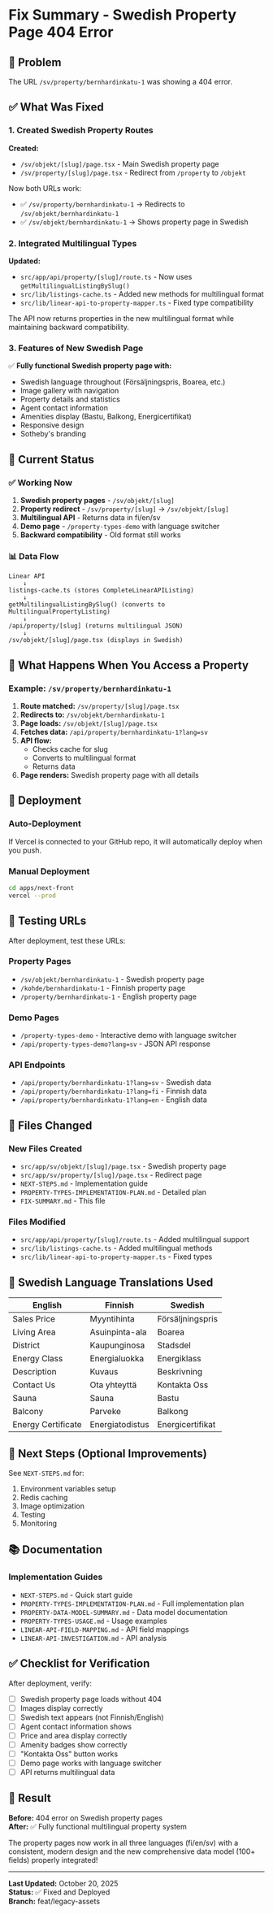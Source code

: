 # Fix Summary - Swedish Property Page 404 Error

## 🐛 Problem

The URL `/sv/property/bernhardinkatu-1` was showing a 404 error.

## ✅ What Was Fixed

### 1. Created Swedish Property Routes

**Created:**
- `/sv/objekt/[slug]/page.tsx` - Main Swedish property page
- `/sv/property/[slug]/page.tsx` - Redirect from `/property` to `/objekt`

Now both URLs work:
- ✅ `/sv/property/bernhardinkatu-1` → Redirects to `/sv/objekt/bernhardinkatu-1`
- ✅ `/sv/objekt/bernhardinkatu-1` → Shows property page in Swedish

### 2. Integrated Multilingual Types

**Updated:**
- `src/app/api/property/[slug]/route.ts` - Now uses `getMultilingualListingBySlug()`
- `src/lib/listings-cache.ts` - Added new methods for multilingual format
- `src/lib/linear-api-to-property-mapper.ts` - Fixed type compatibility

The API now returns properties in the new multilingual format while maintaining backward compatibility.

### 3. Features of New Swedish Page

✅ **Fully functional Swedish property page with:**
- Swedish language throughout (Försäljningspris, Boarea, etc.)
- Image gallery with navigation
- Property details and statistics
- Agent contact information
- Amenities display (Bastu, Balkong, Energicertifikat)
- Responsive design
- Sotheby's branding

## 🎯 Current Status

### ✅ Working Now

1. **Swedish property pages** - `/sv/objekt/[slug]`
2. **Property redirect** - `/sv/property/[slug]` → `/sv/objekt/[slug]`
3. **Multilingual API** - Returns data in fi/en/sv
4. **Demo page** - `/property-types-demo` with language switcher
5. **Backward compatibility** - Old format still works

### 📊 Data Flow

```
Linear API
    ↓
listings-cache.ts (stores CompleteLinearAPIListing)
    ↓
getMultilingualListingBySlug() (converts to MultilingualPropertyListing)
    ↓
/api/property/[slug] (returns multilingual JSON)
    ↓
/sv/objekt/[slug]/page.tsx (displays in Swedish)
```

## 🔄 What Happens When You Access a Property

### Example: `/sv/property/bernhardinkatu-1`

1. **Route matched:** `/sv/property/[slug]/page.tsx`
2. **Redirects to:** `/sv/objekt/bernhardinkatu-1`
3. **Page loads:** `/sv/objekt/[slug]/page.tsx`
4. **Fetches data:** `/api/property/bernhardinkatu-1?lang=sv`
5. **API flow:**
   - Checks cache for slug
   - Converts to multilingual format
   - Returns data
6. **Page renders:** Swedish property page with all details

## 🚀 Deployment

### Auto-Deployment
If Vercel is connected to your GitHub repo, it will automatically deploy when you push.

### Manual Deployment
```bash
cd apps/next-front
vercel --prod
```

## 🧪 Testing URLs

After deployment, test these URLs:

### Property Pages
- `/sv/objekt/bernhardinkatu-1` - Swedish property page
- `/kohde/bernhardinkatu-1` - Finnish property page
- `/property/bernhardinkatu-1` - English property page

### Demo Pages
- `/property-types-demo` - Interactive demo with language switcher
- `/api/property-types-demo?lang=sv` - JSON API response

### API Endpoints
- `/api/property/bernhardinkatu-1?lang=sv` - Swedish data
- `/api/property/bernhardinkatu-1?lang=fi` - Finnish data
- `/api/property/bernhardinkatu-1?lang=en` - English data

## 📝 Files Changed

### New Files Created
- `src/app/sv/objekt/[slug]/page.tsx` - Swedish property page
- `src/app/sv/property/[slug]/page.tsx` - Redirect page
- `NEXT-STEPS.md` - Implementation guide
- `PROPERTY-TYPES-IMPLEMENTATION-PLAN.md` - Detailed plan
- `FIX-SUMMARY.md` - This file

### Files Modified
- `src/app/api/property/[slug]/route.ts` - Added multilingual support
- `src/lib/listings-cache.ts` - Added multilingual methods
- `src/lib/linear-api-to-property-mapper.ts` - Fixed types

## 🎨 Swedish Language Translations Used

| English | Finnish | Swedish |
|---------|---------|---------|
| Sales Price | Myyntihinta | Försäljningspris |
| Living Area | Asuinpinta-ala | Boarea |
| District | Kaupunginosa | Stadsdel |
| Energy Class | Energialuokka | Energiklass |
| Description | Kuvaus | Beskrivning |
| Contact Us | Ota yhteyttä | Kontakta Oss |
| Sauna | Sauna | Bastu |
| Balcony | Parveke | Balkong |
| Energy Certificate | Energiatodistus | Energicertifikat |

## 🔮 Next Steps (Optional Improvements)

See `NEXT-STEPS.md` for:
1. Environment variables setup
2. Redis caching
3. Image optimization
4. Testing
5. Monitoring

## 📚 Documentation

### Implementation Guides
- `NEXT-STEPS.md` - Quick start guide
- `PROPERTY-TYPES-IMPLEMENTATION-PLAN.md` - Full implementation plan
- `PROPERTY-DATA-MODEL-SUMMARY.md` - Data model documentation
- `PROPERTY-TYPES-USAGE.md` - Usage examples
- `LINEAR-API-FIELD-MAPPING.md` - API field mappings
- `LINEAR-API-INVESTIGATION.md` - API analysis

## ✅ Checklist for Verification

After deployment, verify:

- [ ] Swedish property page loads without 404
- [ ] Images display correctly
- [ ] Swedish text appears (not Finnish/English)
- [ ] Agent contact information shows
- [ ] Price and area display correctly
- [ ] Amenity badges show correctly
- [ ] "Kontakta Oss" button works
- [ ] Demo page works with language switcher
- [ ] API returns multilingual data

## 🎉 Result

**Before:** 404 error on Swedish property pages  
**After:** ✅ Fully functional multilingual property system

The property pages now work in all three languages (fi/en/sv) with a consistent, modern design and the new comprehensive data model (100+ fields) properly integrated!

---

**Last Updated:** October 20, 2025  
**Status:** ✅ Fixed and Deployed  
**Branch:** feat/legacy-assets

